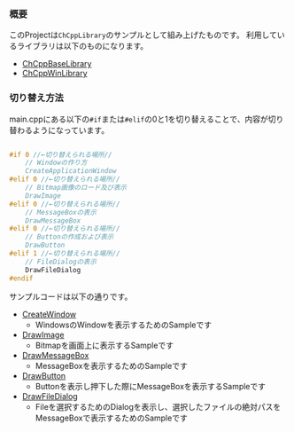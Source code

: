 ### 概要

このProjectは`ChCppLibrary`のサンプルとして組み上げたものです。
利用しているライブラリは以下のものになります。

- [ChCppBaseLibrary](https://github.com/Chronoss0518/ChCppBaseLibrary)
- [ChCppWinLibrary](https://github.com/Chronoss0518/ChCppWinLibrary)

### 切り替え方法

main.cppにある以下の`#if`または`#elif`の0と1を切り替えることで、内容が切り替わるようになっています。

```C++

#if 0 //←切り替えられる場所//
    // Windowの作り方
    CreateApplicationWindow
#elif 0 //←切り替えられる場所//
    // Bitmap画像のロード及び表示
    DrawImage
#elif 0 //←切り替えられる場所//
    // MessageBoxの表示
    DrawMessageBox
#elif 0 //←切り替えられる場所//
    // Buttonの作成および表示
    DrawButton
#elif 1 //←切り替えられる場所//
    // FileDialogの表示
    DrawFileDialog
#endif

```

サンプルコードは以下の通りです。

- [CreateWindow](https://github.com/Chronoss0518/ChCppWindows_QuickStarter/tree/master/src/CreateWindow)
  - WindowsのWindowを表示するためのSampleです
- [DrawImage](https://github.com/Chronoss0518/ChCppWindows_QuickStarter/tree/master/src/DrawImage)
  - Bitmapを画面上に表示するSampleです
- [DrawMessageBox](https://github.com/Chronoss0518/ChCppWindows_QuickStarter/tree/master/src/DrawMessageBox)
  - MessageBoxを表示するためのSampleです
- [DrawButton](https://github.com/Chronoss0518/ChCppWindows_QuickStarter/tree/master/src/DrawButton)
  - Buttonを表示し押下した際にMessageBoxを表示するSampleです
- [DrawFileDialog](https://github.com/Chronoss0518/ChCppWindows_QuickStarter/tree/master/src/DrawFileDialog)
  - Fileを選択するためのDialogを表示し、選択したファイルの絶対パスをMessageBoxで表示するためのSampleです